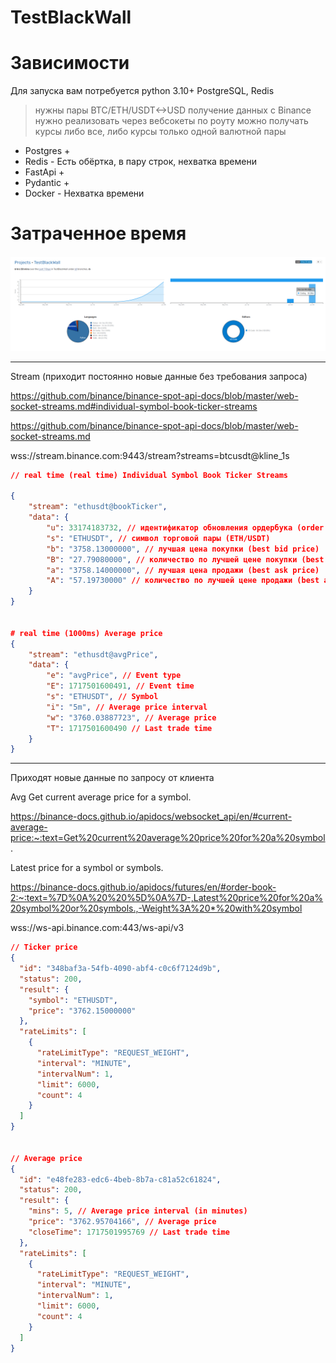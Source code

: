 # TestBlackWall

# Зависимости

Для запуска вам потребуется python 3.10+
PostgreSQL, Redis


> нужны пары BTC/ETH/USDT<->USD
получение данных с Binance нужно реализовать через вебсокеты
по роуту можно получать курсы либо все, либо курсы только одной валютной пары


* Postgres +
* Redis - Есть обёртка, в пару строк, нехватка времени
* FastApi +
* Pydantic +
* Docker - Нехватка времени

# Затраченное время

![timemsg](assets/time.png)

--- 

Stream (приходит постоянно новые данные без требования запроса)

https://github.com/binance/binance-spot-api-docs/blob/master/web-socket-streams.md#individual-symbol-book-ticker-streams

https://github.com/binance/binance-spot-api-docs/blob/master/web-socket-streams.md

wss://stream.binance.com:9443/stream?streams=btcusdt@kline_1s
```json 
// real time (real time) Individual Symbol Book Ticker Streams

{
    "stream": "ethusdt@bookTicker",
    "data": {
        "u": 33174183732, // идентификатор обновления ордербука (order book updateId)
        "s": "ETHUSDT", // символ торговой пары (ETH/USDT)
        "b": "3758.13000000", // лучшая цена покупки (best bid price)
        "B": "27.79080000", // количество по лучшей цене покупки (best bid quantity)
        "a": "3758.14000000", // лучшая цена продажи (best ask price)
        "A": "57.19730000" // количество по лучшей цене продажи (best ask quantity)
    }
}


# real time (1000ms) Average price 
{
    "stream": "ethusdt@avgPrice",
    "data": {
        "e": "avgPrice", // Event type
        "E": 1717501600491, // Event time
        "s": "ETHUSDT", // Symbol
        "i": "5m", // Average price interval
        "w": "3760.03887723", // Average price
        "T": 1717501600490 // Last trade time
    }
}
```

-----------

Приходят новые данные по запросу от клиента

Avg Get current average price for a symbol.

https://binance-docs.github.io/apidocs/websocket_api/en/#current-average-price:~:text=Get%20current%20average%20price%20for%20a%20symbol.

Latest price for a symbol or symbols.

https://binance-docs.github.io/apidocs/futures/en/#order-book-2:~:text=%7D%0A%20%20%5D%0A%7D-,Latest%20price%20for%20a%20symbol%20or%20symbols.,-Weight%3A%20*%20with%20symbol

wss://ws-api.binance.com:443/ws-api/v3

```json
// Ticker price
{
  "id": "348baf3a-54fb-4090-abf4-c0c6f7124d9b",
  "status": 200,
  "result": {
    "symbol": "ETHUSDT",
    "price": "3762.15000000"
  },
  "rateLimits": [
    {
      "rateLimitType": "REQUEST_WEIGHT",
      "interval": "MINUTE",
      "intervalNum": 1,
      "limit": 6000,
      "count": 4
    }
  ]
}


// Average price
{
  "id": "e48fe283-edc6-4beb-8b7a-c81a52c61824",
  "status": 200,
  "result": {
    "mins": 5, // Average price interval (in minutes) 
    "price": "3762.95704166", // Average price
    "closeTime": 1717501995769 // Last trade time
  },
  "rateLimits": [
    {
      "rateLimitType": "REQUEST_WEIGHT",
      "interval": "MINUTE",
      "intervalNum": 1,
      "limit": 6000,
      "count": 4
    }
  ]
}
```




